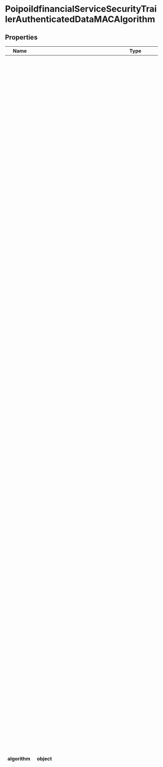 # PoipoiIdfinancialServiceSecurityTrailerAuthenticatedDataMACAlgorithm

## Properties
Name | Type | Description | Notes
------------ | ------------- | ------------- | -------------
**algorithm** | **object** | Cryptographic algorithms for the MAC (Message Authentication Code).&lt;br/&gt;- **MACC: RetailCBCMAC**  : *Retail CBC (Chaining Block Cypher) MAC (Message Authentication Code) (cf. ISO 9807, ANSI X9.19) - (ASN.1 Object Identifier: id-retail-cbc-mac).*&lt;br/&gt;- **MCCS: RetailSHA256MAC**  : *Retail-CBC-MAC with SHA-256 (Secure HAsh standard) - (ASN.1 Object Identifier: id-retail-cbc-mac-sha-256).*&lt;br/&gt;- **CMA1: SHA256CMACwithAES128**  : *CMAC (Cipher based Message Authentication Code) defined by the National Institute of Standards and Technology (NIST 800-38B - May 2005), using the block cipher Advanced Encryption Standard with a 128 bits cryptographic key, approved by the Federal Information Processing Standards (FIPS 197 - November 6, 2001 - Advanced Encryption Standard). The CMAC algorithm is computed on the SHA-256 digest of the message.*&lt;br/&gt;- **MCC1: RetailSHA1MAC**  : *The DEPRECATED Retail-CBC-MAC with SHA-1 (Secure Hash standard) - (ASN.1 Object Identifier: id-retail-cbc-mac-sha-1).*&lt;br/&gt;- **CMA9: SHA384CMACwithAES192**  : *CMAC (Cipher based Message Authentication Code) defined by the National Institute of Standards and Technology (NIST 800-38B - May 2005), using the block cipher Advanced Encryption Standard with a 192 bits cryptographic key, approved by the Federal Information Processing Standards (FIPS 197 - November 6, 2001 - Advanced Encryption Standard). The CMAC algorithm is computed on the SHA-384 digest of the message.*&lt;br/&gt;- **CMA5: SHA512CMACwithAES256**  : *CMAC (Cipher based Message Authentication Code) defined by the National Institute of Standards and Technology (NIST 800-38B - May 2005), using the block cipher Advanced Encryption Standard with a 256 bits cryptographic key, approved by the Federal Information Processing Standards (FIPS 197 - November 6, 2001 - Advanced Encryption Standard). The CMAC algorithm is computed on the SHA-512 digest of the message.*&lt;br/&gt;- **CMA2: SHA256CMACWithAES256**  : *CMAC (Cipher based Message Authentication Code) defined by the National Institute of Standards and Technology (NIST 800-38B - May 2005), using the block cipher Advanced Encryption Standard with a 256 bits cryptographic key, approved by the Federal Information Processing Standards (FIPS 197 - November 6, 2001 - Advanced Encryption Standard). The CMAC algorithm is computed on the SHA-256 digest of the message.*&lt;br/&gt;- **CM31: SHA3-256CMACWithAES128**  : *CMAC (Cipher based Message Authentication Code) defined by the National Institute of Standards and Technology (NIST 800-38B - May 2005), using the block cipher Advanced Encryption Standard with a 128 bits cryptographic key, approved by the Federal Information Processing Standards (FIPS 197 - November 6, 2001 - Advanced Encryption Standard). The CMAC algorithm is computed on the SHA3-256 digest of the message.*&lt;br/&gt;- **CM32: SHA3-384CMACWithAES192**  : *CMAC (Cipher based Message Authentication Code) defined by the National Institute of Standards and Technology (NIST 800-38B - May 2005), using the block cipher Advanced Encryption Standard with a 192 bits cryptographic key, approved by the Federal Information Processing Standards (FIPS 197 - November 6, 2001 - Advanced Encryption Standard). The CMAC algorithm is computed on the SHA3-384 digest of the message.*&lt;br/&gt;- **CM33: SHA3-512CMACWithAES256**  : *CMAC (Cipher based Message Authentication Code) defined by the National Institute of Standards and Technology (NIST 800-38B - May 2005), using the block cipher Advanced Encryption Standard with a 256 bits cryptographic key, approved by the Federal Information Processing Standards (FIPS 197 - November 6, 2001 - Advanced Encryption Standard). The CMAC algorithm is computed on the SHA3-512 digest of the message.*&lt;br/&gt;- **MCS3: SHA3-256-3DESMAC**  : *3DES CBC-MAC with SHA3-256 (SecureHAsh standard) and ISO/IEC9797-1 method 2 padding.*&lt;br/&gt;- **CCA1: CMACAES128**  : *CMAC (Cipher based Message Authentication Code) defined by the National Institute of Standards and Technology (NIST 800-38B - May 2005), using the block cipher Advanced Encryption Standard with a 128 bits cryptographic key, approved by the Federal Information Processing Standards (FIPS 197 - November 6, 2001 - Advanced Encryption Standard).*&lt;br/&gt;- **CCA2: CMACAES192**  : *CMAC (Cipher based Message Authentication Code) defined by the National Institute of Standards and Technology (NIST 800-38B - May 2005), using the block cipher Advanced Encryption Standard with a 192 bits cryptographic key, approved by the Federal Information Processing Standards (FIPS 197 - November 6, 2001 - Advanced Encryption Standard).*&lt;br/&gt;- **CCA3: CMACAES256**  : *CMAC (Cipher based Message Authentication Code) defined by the National Institute of Standards and Technology (NIST 800-38B - May 2005), using the block cipher Advanced Encryption Standard with a 256 bits cryptographic key, approved by the Federal Information Processing Standards (FIPS 197 - November 6, 2001 - Advanced Encryption Standard).*&lt;br/&gt;- **S34C: SM3SM4CBC**  : *ShangMi 4 enciphering method used in CBC mode coupled with ShangMi 3 hash function.*&lt;br/&gt;- **S34R: SM3SM4CTR**  : *ShangMi 4 enciphering method used in CTR mode coupled with ShangMi 3 hash function.*&lt;br/&gt; | 
**parameter** | [**PoipoiIdfinancialServiceSecurityTrailerAuthenticatedDataMACAlgorithmParameter**](PoipoiIdfinancialServiceSecurityTrailerAuthenticatedDataMACAlgorithmParameter.md) |  | [optional] 

[[Back to Model list]](../README.md#documentation-for-models) [[Back to API list]](../README.md#documentation-for-api-endpoints) [[Back to README]](../README.md)

